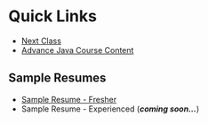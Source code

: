 # Quick Links
- [Next Class](https://github.com/WellnWill/quicklinks/blob/master/announcements/next-class.md)
- [Advance Java Course Content](https://github.com/WellnWill/quicklinks/blob/master/courses/java/02-advance-java.md)


## Sample Resumes
- [Sample Resume - Fresher](https://docs.google.com/document/d/1s-t_8Zn5m3_D5vxEvTm-CKGQTTw03Y1GPWnxGwed1j4/edit?usp=sharing)
- Sample Resume - Experienced (**_coming soon..._**)
